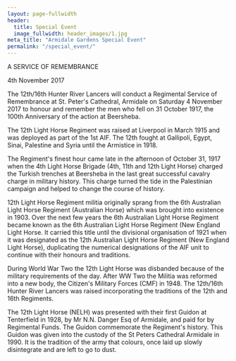 ```yaml
---
layout: page-fullwidth
header:
  title: Special Event
  image_fullwidth: header_images/1.jpg
meta_title: "Armidale Gardens Special Event"
permalink: "/special_event/"
---
```

A SERVICE OF REMEMBRANCE

4th November 2017

The 12th/16th Hunter River Lancers will conduct a Regimental Service of Remembrance at St. Peter's Cathedral, Armidale on Saturday 4 November 2017 to honour and remember the men who fell on 31 October 1917, the 100th Anniversary of the action at Beersheba.

The 12th Light Horse Regiment was raised at Liverpool in March 1915 and was deployed as part of the 1st AIF. The 12th fought at Gallipoli, Egypt, Sinai, Palestine and Syria until the Armistice in 1918.

The Regiment's finest hour came late in the afternoon of October 31, 1917 when the 4th Light Horse Brigade (4th, 11th and 12th Light Horse) charged the Turkish trenches at Beersheba in the last great successful cavalry charge in military history. This charge turned the tide in the Palestinian campaign and helped to change the course of history.

12th Light Horse Regiment militia originally sprang from the 6th Australian Light Horse Regiment (Australian Horse) which was brought into existence in 1903. Over the next few years the 6th Australian Light Horse Regiment became known as the 6th Australian Light Horse Regiment (New England Light Horse. It carried this title until the divisional organisation of 1921 when it was designated as the 12th Australian Light Horse Regiment (New England Light Horse), duplicating the numerical designations of the AIF unit to continue with their honours and traditions.

During World War Two the 12th Light Horse was disbanded because of the military requirements of the day. After WW Two the Militia was reformed into a new body, the Citizen's Military Forces (CMF) in 1948. The 12th/16th Hunter River Lancers was raised incorporating the traditions of the 12th and 16th Regiments.

The 12th Light Horse (NELH) was presented with their first Guidon at Tenterfield in 1928, by Mr N.N. Danger Esq of Armidale, and paid for by Regimental Funds. The Guidon commemorate the Regiment's history. This Guidon was given into the custody of the St Peters Cathedral Armidale in 1990. It is the tradition of the army that colours, once laid up slowly disintegrate and are left to go to dust.